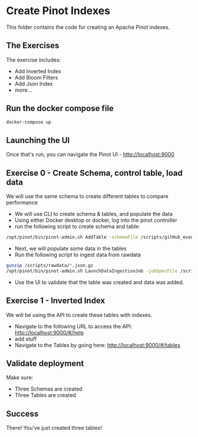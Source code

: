 # Create Pinot Indexes

This folder contains the code for creating an Apache Pinot indexes.

## The Exercises

The exercise includes:

- Add Inverted Index
- Add Bloom Filters
- Add Json Index
- more...

## Run the docker compose file

```bash
docker-compose up
```

## Launching the UI

Once that's run, you can navigate the Pinot UI - [http://localhost:9000](http://localhost:9000)

## Exercise 0 - Create Schema, control table, load data

We will use the same schema to create different tables to compare performance

- We will use CLI to create schema & tables, and populate the data
- Using either Docker desktop or docker, log into the pinot controller
- run the following script to create schema and table:

```bash
/opt/pinot/bin/pinot-admin.sh AddTable -schemaFile /scripts/gitHub_events_schema.json -tableConfigFile /scripts/gitHub_events_offline_table_config.json -exec 
```

- Next, we will populate some data in the tables
- Run the following script to ingest data from rawdata

```bash
gunzip /scripts/rawdata/*.json.gz
/opt/pinot/bin/pinot-admin.sh LaunchDataIngestionJob -jobSpecFile /scripts/job-spec.yaml
```

- Use the UI to validate that the table was created and data was added.

## Exercise 1 - Inverted Index

We will be using the API to create these tables with indexes.

- Navigate to the following URL to access the API: [http://localhost:9000/#/help](http://localhost:9000/#/help)
- add stuff
- Navigate to the Tables by going here: [http://localhost:9000/#/tables](http://localhost:9000/#/tables)

## Validate deployment

Make sure:

- Three Schemas are created
- Three Tables are created

## Success

There! You've just created three tables!
